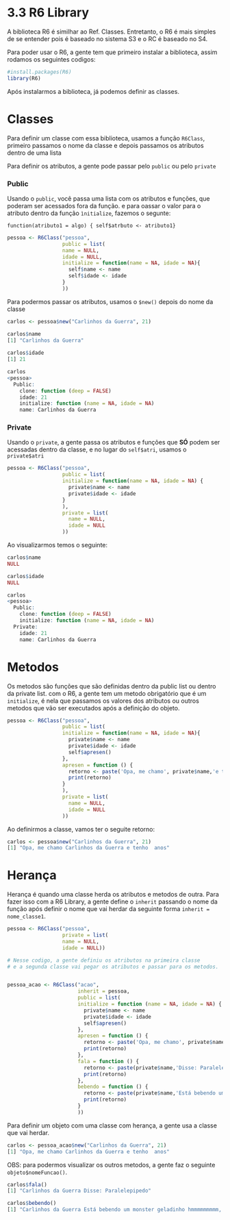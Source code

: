 # 3.3 R6 Library

A biblioteca R6 é similhar ao Ref. Classes. Entretanto, o R6 é mais simples de se entender pois é baseado no sistema S3 e o RC é baseado no S4.

Para poder usar o R6, a gente tem que primeiro instalar a biblioteca, assim rodamos os seguintes codigos:

```r
#install.packages(R6)
library(R6)
```

Após instalarmos a biblioteca, já podemos definir as classes.

# Classes

Para definir um classe com essa biblioteca, usamos a função `R6Class`, primeiro passamos o nome da classe e depois passamos os atributos dentro de uma lista

Para definir os atributos, a gente pode passar pelo `public` ou pelo `private`

### Public

Usando o `public`, você passa uma lista com os atributos e funções, que poderam ser acessados fora da função. e para oassar o valor para o atributo dentro da função `ìnitialize`, fazemos o segunte: 

`function(atributo1 = algo) { self$atrbuto <- atributo1}`

```r
pessoa <- R6Class("pessoa",
                  public = list(
                  name = NULL,
                  idade = NULL,
                  initialize = function(name = NA, idade = NA){
                    self$name <- name
                    self$idade <- idade
                  }
                  ))
```

Para podermos passar os atributos, usamos o `$new()` depois do nome da classe

```r
carlos <- pessoa$new("Carlinhos da Guerra", 21)
```

```r
carlos$name
[1] "Carlinhos da Guerra"
 
carlos$idade
[1] 21

carlos
<pessoa>
  Public:
    clone: function (deep = FALSE) 
    idade: 21
    initialize: function (name = NA, idade = NA) 
    name: Carlinhos da Guerra
```

### Private

Usando o `private`, a gente passa os atributos e funções que __SÓ__ podem ser acessadas dentro da classe, e no lugar do `self$atri`, usamos o `private$atri`

```r
pessoa <- R6Class("pessoa",
                  public = list(
                  initialize = function(name = NA, idade = NA) {
                    private$name <- name
                    private$idade <- idade
                  }
                  ),
                  private = list(
                    name = NULL,
                    idade = NULL
                  ))
```

Ao visualizarmos temos o seguinte:

```r
carlos$name
NULL

carlos$idade
NULL

carlos
<pessoa>
  Public:
    clone: function (deep = FALSE) 
    initialize: function (name = NA, idade = NA) 
  Private:
    idade: 21
    name: Carlinhos da Guerra
```

# Metodos
Os metodos são funções que são definidas dentro da public list ou dentro da private list. com o R6, a gente tem um metodo obrigatório que é um `initialize`, é nela que passamos os valores dos atributos ou outros metodos que vão ser executados após a definição do objeto.

```r
pessoa <- R6Class("pessoa",
                  public = list(
                  initialize = function(name = NA, idade = NA){
                    private$name <- name
                    private$idade <- idade
                    self$apresen()
                  },
                  apresen = function () {
                    retorno <- paste('Opa, me chamo', private$name,'e tenho', self$idade,'anos')
                    print(retorno)
                  }
                  ),
                  private = list(
                    name = NULL,
                    idade = NULL
                  ))
```

Ao definirmos a classe, vamos ter o seguite retorno:

```r
carlos <- pessoa$new("Carlinhos da Guerra", 21)
[1] "Opa, me chamo Carlinhos da Guerra e tenho  anos"
```

# Herança
Herança é quando uma classe herda os atributos e metodos de outra. Para fazer isso com a R6 Library, a gente define o `inherit` passando o nome da função após definir o nome que vai herdar da seguinte forma `inherit = nome_classe1`.

```r
pessoa <- R6Class("pessoa",
                  private = list(
                  name = NULL,
                  idade = NULL))

# Nesse codigo, a gente definiu os atributos na primeira classe 
# e a segunda classe vai pegar os atributos e passar para os metodos.


pessoa_acao <- R6Class("acao",
                       inherit = pessoa,
                       public = list(
                       initialize = function (name = NA, idade = NA) {
                         private$name <- name
                         private$idade <- idade
                         self$apresen()
                       },
                       apresen = function () {
                         retorno <- paste('Opa, me chamo', private$name,'e tenho', private$idade,'anos')
                         print(retorno)
                       },
                       fala = function () {
                         retorno <- paste(private$name,'Disse: Paralelepipedo')
                         print(retorno)
                       },
                       bebendo = function () {
                         retorno <- paste(private$name,'Está bebendo um monster geladinho hmmmmmmmmm, uma delicia')
                         print(retorno)
                       }
                       ))
```

Para definir um objeto com uma classe com herança, a gente usa a classe que vai herdar.

```r
carlos <- pessoa_acao$new("Carlinhos da Guerra", 21)
[1] "Opa, me chamo Carlinhos da Guerra e tenho  anos"
```

OBS: para podermos visualizar os outros metodos, a gente faz o seguinte `objeto$nomeFuncao()`.

```r
carlos$fala()
[1] "Carlinhos da Guerra Disse: Paralelepipedo"

carlos$bebendo()
[1] "Carlinhos da Guerra Está bebendo um monster geladinho hmmmmmmmmm, uma delicia"
```
